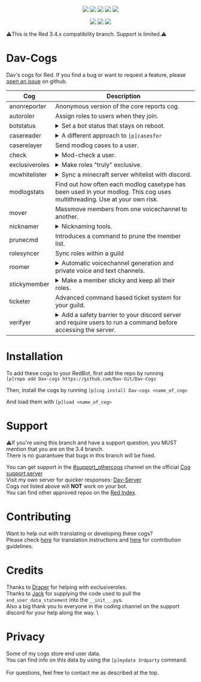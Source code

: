 <p align="center">
<a href="https://discord.gg/z6Nhqc5"><img src="https://discordapp.com/api/guilds/552178115175252005/embed.png"></a>
<a href="https://github.com/Rapptz/discord.py"><img src="https://img.shields.io/static/v1?label=Discord&message=py&color=blue&style=flat&logo=discord"></a>
<a href="https://github.com/Cog-Creators/Red-DiscordBot/tree/V3/develop"><img src="https://img.shields.io/static/v1?label=Red-DiscordBot&message=3.4.x&color=red&style=for-the-badge"></a>
<a href="https://www.python.org/"><img src="https://img.shields.io/static/v1?label=Python&message=3.8.1&color=blue&style=flat&logo=python"></a>
<img src="https://img.shields.io/badge/code%20style-black-000000.svg"></p>
<p align="center"><img src="https://github.com/Dav-Git/Dav-Cogs/workflows/Lint%20Python/badge.svg">
<img src="https://img.shields.io/static/v1?label=PRs&message=Welcome&color=green&style=flat&logo=GitHub">
<img src="https://github.com/Dav-Git/Dav-Cogs/workflows/Black/badge.svg"></p>

⚠️This is the Red 3.4.x compatibility branch. Support is limited.⚠️

# Dav-Cogs

Dav's cogs for Red. If you find a bug or want to request a feature, please [open an issue](https://github.com/Dav-Git/Dav-Cogs/issues/new) on github.

| Cog | Description | 
| --- | ----------- | 
| anonreporter | Anonymous version of the core reports cog. | 
| autoroler | Assign roles to users when they join. | 
| botstatus | <details><summary>Set a bot status that stays on reboot.</summary>This cog will save your bot status settings (if you use the dedicated command) and apply them on bot startup or reboot.</details> | 
| casereader | <details><summary>A different approach to ``[p]casesfor``</summary>For some users it might be inconvenient to have to click through a menu of cases when using the ``[p]casesfor`` command. Casereader sends a list of all cases linked to a user when the ``[p]read`` command is used.</details> | 
| caserelayer | Send modlog cases to a user. | 
| check | <details><summary>Mod-check a user.</summary>The ``[p]check`` command calls the commands ``[p]userinfo``, ``[p]read`` (if [casereader](https://github.com/Dav-Git/Dav-Cogs) is installed), ``[p]warnings`` (if casereader is not installed) and ``[p]listflag`` (if [flag](https://github.com/bobloy/Fox-V3/) is installed).</details> | 
| exclusiveroles | <details><summary>Make roles "truly" exclusive.</summary>Allows you to set 2 roles exclusive to each other. That way, when a user is being assigned a new role, the old role which is exclusive with the new role will be removed.</details> | 
| mcwhitelister | <details><summary>Sync a minecraft server whitelist with discord.</summary>Members of your discord can add themselves to the whitelist by running ``[p]whitelister add <minecraft_name>``. When they leave the discord their whitelist is automatically removed. This cog uses Minecraft RCON to communicate with your server.</details> | 
| modlogstats | Find out how often each modlog casetype has been used in your modlog. This cog uses multithreading. Use at your own risk. | 
| mover | Massmove members from one voicechannel to another. | 
| nicknamer | <details><summary>Nicknaming tools.</summary>Allow your moderators to set a predefined nickname quickly, change a user's nickname using a command, freeze a user's nickname or temporarily change it for a predefined amount of time. Every action can also generate a modlog entry.</details> | 
| prunecmd | Introduces a command to prune the member list. | 
| rolesyncer | Sync roles within a guild | 
| roomer | <details><summary>Automatic voicechannel generation and private voice and text channels.</summary><br>- Automated voicechannel creation<br>- Private voicechannels<br><br>- Private textchannels </details> | 
| stickymember | <details><summary>Make a member sticky and keep all their roles.</summary>Ever had a member leave and rejoin frequently so you had to give them back all their roles? Me neither, but someone did. So I made this. Any member saved to the cog will retain all their roles when they rejoin the server.</details> | 
| ticketer | Advanced command based ticket system for your guild. |
| verifyer | <details><summary>Add a safety barrier to your discord server and require users to run a command before accessing the server.</summary>Before being able to access your server, users need to run the command ``[p]verify``. You can either achieve this by having a member role and revoking read/write access to all channels for @ everyone or by choosing to deny all permissions to a "Verification role". Members need to be able to type in a channel of your guild to be able to verify themselves. This could be a hidden channel. This cog requires setup with ``[p]verifyerset`` and relies on users having their DMs open for the bot.</details> |

# Installation

To add these cogs to your RedBot, first add the repo by running\
`[p]repo add Dav-cogs https://github.com/Dav-Git/Dav-Cogs`

Then, install the cogs by running `[p]cog install Dav-cogs <name_of_cog>`

And load them with `[p]load <name_of_cog>`

# Support

⚠️If you're using this branch and have a support question, you MUST mention that you are on the 3.4 branch. \
There is no guarantuee that bugs in this branch will be fixed.

You can get support in the [#support_othercogs](https://discordapp.com/channels/240154543684321280/240212783503900673) channel on the official [Cog support server](https://discord.gg/GET4DVk)\
Visit my own server for quicker responses: [Dav-Server](https://discord.gg/z6Nhqc5)\
Cogs not listed above will **NOT** work on your bot.\
You can find other approved repos on the [Red Index](https://index.discord.red).

# Contributing

Want to help out with translating or developing these cogs?\
Please check [here](https://github.com/Dav-Git/Dav-Cogs/blob/master/TRANSLATING.md) for translation instructions and [here](https://github.com/Dav-Git/Dav-Cogs/blob/master/CONTRIBUTING.md) for contribution guidelines.
# Credits

Thanks to [Draper](https://github.com/Drapersniper) for helping with exclusiveroles. \
Thanks to [Jack](https://github.com/jack1142) for supplying the code used to pull the ``end_user_data_statement`` into the ``__init__.py``s. \
Also a big thank you to everyone in the coding channel on the support discord for your help along the way. \

# Privacy

Some of my cogs store end user data. \
You can find info on this data by using the ``[p]mydata 3rdparty`` command. \
\
For questions, feel free to contact me as described at the top.
